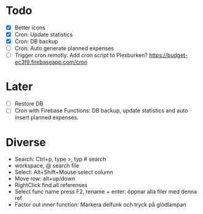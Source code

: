 # Todo

* [x] Better icons
* [x] Cron: Update statistics
* [x] Cron: DB backup
* [ ] Cron: Auto generate planned expenses
* [ ] Trigger cron remotly. Add cron script to Plexburken? https://budget-ec3f9.firebaseapp.com/cron

# Later

* [ ] Restore DB
* [ ] Cron with Firebase Functions: DB backup, update statistics and auto insert planned expenses.

# Diverse

* Search: Ctrl+p, type >, typ # search
* workspace, @ search file
* Select: Alt+Shift+Mouse select column
* Move row: alt+up/down
* RightClick find all referenses
* Select func name press F2, rename + enter: öppnar alla filer med denna ref
* Factor out inner function: Markera delfunk och tryck på glödlampan
